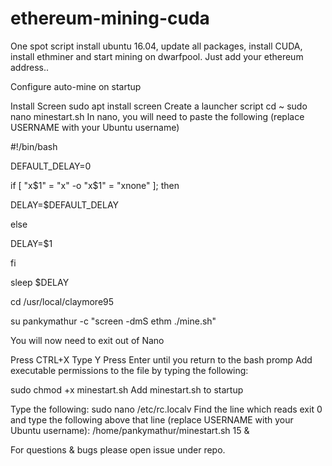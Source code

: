 # ethereum-mining-cuda
One spot script install ubuntu 16.04, update all packages, install CUDA, install ethminer and start mining on dwarfpool. 
Just add your ethereum address.. 


Configure auto-mine on startup

Install Screen
sudo apt install screen
Create a launcher script
cd ~
sudo nano minestart.sh
In nano, you will need to paste the following (replace USERNAME with your Ubuntu username)

#!/bin/bash

DEFAULT_DELAY=0

if [ "x$1" = "x" -o "x$1" = "xnone" ]; then

DELAY=$DEFAULT_DELAY

else

DELAY=$1

fi

sleep $DELAY

cd /usr/local/claymore95

su pankymathur -c "screen -dmS ethm ./mine.sh"

You will now need to exit out of Nano

Press CTRL+X
Type Y
Press Enter until you return to the bash promp
Add executable permissions to the file by typing the following:

sudo chmod +x minestart.sh
Add minestart.sh to startup

Type the following:
sudo nano /etc/rc.localv
Find the line which reads exit 0 and type the following above that line (replace USERNAME with your Ubuntu username):
/home/pankymathur/minestart.sh 15 &

For questions & bugs please open issue under repo. 
